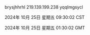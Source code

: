 brysjhhrhl 219.139.199.238 yqqlmgsycl

2024年 10月 25日 星期五 09:30:02 CST

2024年 10月 25日 星期五 01:30:02 GMT
